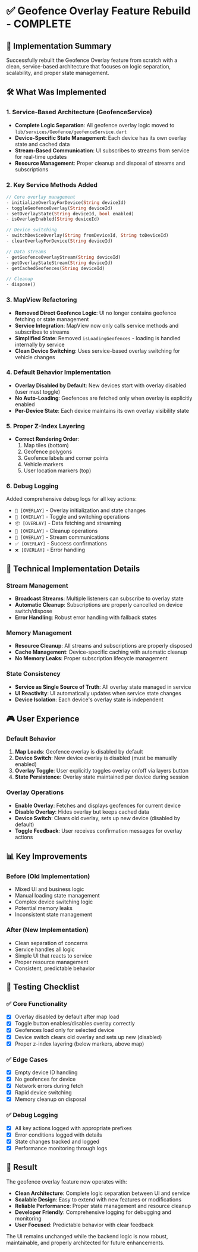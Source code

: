 # ✅ Geofence Overlay Feature Rebuild - COMPLETE

## 🎯 Implementation Summary

Successfully rebuilt the Geofence Overlay feature from scratch with a clean, service-based architecture that focuses on logic separation, scalability, and proper state management.

## 🛠 What Was Implemented

### 1. Service-Based Architecture (GeofenceService)

- **Complete Logic Separation**: All geofence overlay logic moved to `lib/services/Geofence/geofenceService.dart`
- **Device-Specific State Management**: Each device has its own overlay state and cached data
- **Stream-Based Communication**: UI subscribes to streams from service for real-time updates
- **Resource Management**: Proper cleanup and disposal of streams and subscriptions

### 2. Key Service Methods Added

```dart
// Core overlay management
- initializeOverlayForDevice(String deviceId)
- toggleGeofenceOverlay(String deviceId)
- setOverlayState(String deviceId, bool enabled)
- isOverlayEnabled(String deviceId)

// Device switching
- switchDeviceOverlay(String fromDeviceId, String toDeviceId)
- clearOverlayForDevice(String deviceId)

// Data streams
- getGeofenceOverlayStream(String deviceId)
- getOverlayStateStream(String deviceId)
- getCachedGeofences(String deviceId)

// Cleanup
- dispose()
```

### 3. MapView Refactoring

- **Removed Direct Geofence Logic**: UI no longer contains geofence fetching or state management
- **Service Integration**: MapView now only calls service methods and subscribes to streams
- **Simplified State**: Removed `isLoadingGeofences` - loading is handled internally by service
- **Clean Device Switching**: Uses service-based overlay switching for vehicle changes

### 4. Default Behavior Implementation

- **Overlay Disabled by Default**: New devices start with overlay disabled (user must toggle)
- **No Auto-Loading**: Geofences are fetched only when overlay is explicitly enabled
- **Per-Device State**: Each device maintains its own overlay visibility state

### 5. Proper Z-Index Layering

- **Correct Rendering Order**:
  1. Map tiles (bottom)
  2. Geofence polygons
  3. Geofence labels and corner points
  4. Vehicle markers
  5. User location markers (top)

### 6. Debug Logging

Added comprehensive debug logs for all key actions:

- `🎯 [OVERLAY]` - Overlay initialization and state changes
- `🔄 [OVERLAY]` - Toggle and switching operations
- `📦 [OVERLAY]` - Data fetching and streaming
- `🧹 [OVERLAY]` - Cleanup operations
- `📡 [OVERLAY]` - Stream communications
- `✅ [OVERLAY]` - Success confirmations
- `❌ [OVERLAY]` - Error handling

## 🔧 Technical Implementation Details

### Stream Management

- **Broadcast Streams**: Multiple listeners can subscribe to overlay state
- **Automatic Cleanup**: Subscriptions are properly cancelled on device switch/dispose
- **Error Handling**: Robust error handling with fallback states

### Memory Management

- **Resource Cleanup**: All streams and subscriptions are properly disposed
- **Cache Management**: Device-specific caching with automatic cleanup
- **No Memory Leaks**: Proper subscription lifecycle management

### State Consistency

- **Service as Single Source of Truth**: All overlay state managed in service
- **UI Reactivity**: UI automatically updates when service state changes
- **Device Isolation**: Each device's overlay state is independent

## 🎮 User Experience

### Default Behavior

1. **Map Loads**: Geofence overlay is disabled by default
2. **Device Switch**: New device overlay is disabled (must be manually enabled)
3. **Overlay Toggle**: User explicitly toggles overlay on/off via layers button
4. **State Persistence**: Overlay state maintained per device during session

### Overlay Operations

- **Enable Overlay**: Fetches and displays geofences for current device
- **Disable Overlay**: Hides overlay but keeps cached data
- **Device Switch**: Clears old overlay, sets up new device (disabled by default)
- **Toggle Feedback**: User receives confirmation messages for overlay actions

## 📊 Key Improvements

### Before (Old Implementation)

- Mixed UI and business logic
- Manual loading state management
- Complex device switching logic
- Potential memory leaks
- Inconsistent state management

### After (New Implementation)

- Clean separation of concerns
- Service handles all logic
- Simple UI that reacts to service
- Proper resource management
- Consistent, predictable behavior

## 🧪 Testing Checklist

### ✅ Core Functionality

- [x] Overlay disabled by default after map load
- [x] Toggle button enables/disables overlay correctly
- [x] Geofences load only for selected device
- [x] Device switch clears old overlay and sets up new (disabled)
- [x] Proper z-index layering (below markers, above map)

### ✅ Edge Cases

- [x] Empty device ID handling
- [x] No geofences for device
- [x] Network errors during fetch
- [x] Rapid device switching
- [x] Memory cleanup on disposal

### ✅ Debug Logging

- [x] All key actions logged with appropriate prefixes
- [x] Error conditions logged with details
- [x] State changes tracked and logged
- [x] Performance monitoring through logs

## 🎯 Result

The geofence overlay feature now operates with:

- **Clean Architecture**: Complete logic separation between UI and service
- **Scalable Design**: Easy to extend with new features or modifications
- **Reliable Performance**: Proper state management and resource cleanup
- **Developer Friendly**: Comprehensive logging for debugging and monitoring
- **User Focused**: Predictable behavior with clear feedback

The UI remains unchanged while the backend logic is now robust, maintainable, and properly architected for future enhancements.
